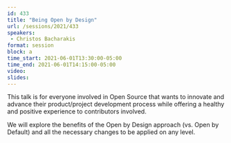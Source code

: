 ```yaml
---
id: 433
title: "Being Open by Design"
url: /sessions/2021/433
speakers:
 - Christos Bacharakis
format: session
block: a
time_start: 2021-06-01T13:30:00-05:00
time_end: 2021-06-01T14:15:00-05:00
video:
slides:
---
```


This talk is for everyone involved in Open Source that wants to innovate and advance their product/project development process while offering a healthy and positive experience to contributors involved.

We will explore the benefits of the Open by Design approach (vs. Open by Default) and all the necessary changes to be applied on any level.
